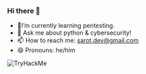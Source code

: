 ### Hi there 👋


- 🌱I’m currently learning pentesting.
- 💬 Ask me about python & cybersecurity!
- 📫 How to reach me: sarot.dev@gmail.com
- 😄 Pronouns: he/him



  
<img src="https://tryhackme-badges.s3.amazonaws.com/shiwid.png" alt="TryHackMe">


